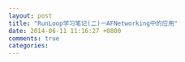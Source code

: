 ```yaml
---
layout: post
title: "RunLoop学习笔记(二)一AFNetworking中的应用"
date: 2014-06-11 11:16:27 +0800
comments: true
categories: 
---
```

